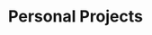 ---
layout: projects
permalink: /projects/index.html
title: "Personal Projects"
description: ""
title2: "Contribution Projects"
description2: ""
tags: [Jekyll, theme, responsive, blog, template]
---